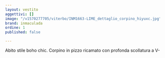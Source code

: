 ```yaml
---
layout: vestito
aggettivi: []
image: "/v1570277705/viterbo/INM1663-LIME_dettaglio_corpino_hiyuxc.jpg"
brand: inmaculada
ordine: 1
published: false

---
```

Abito stile boho chic. Corpino in pizzo ricamato con profonda scollatura a V-